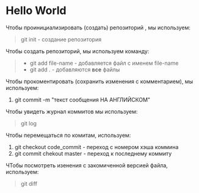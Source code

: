 # Hello World
Чтобы проинициализировать (создать) репозиторий , мы используем: 
> git init -  создание репозитория

Чтобы создать репозиторий, мы используем команду:
>+ git add file-name - добавляется файл с именем file-name
>+ git add . - добавляются **все** файлы

Чтобы прокоментировать (сохранить изменения с комментарием), мы используем:
1. git commit -m "текст сообщения НА АНГЛИЙСКОМ" 

Чтобы увидеть журнал коммитов мы используем: 
>git log

Чтобы перемещаться по комитам, используем:
1. git checkout code_commit - переход с номером хэша коммина
2. git commit chekout master - переход к последнему коммиту


ЧТобы посмотреть изенения с закомиченной версией файла, используем:
> git diff